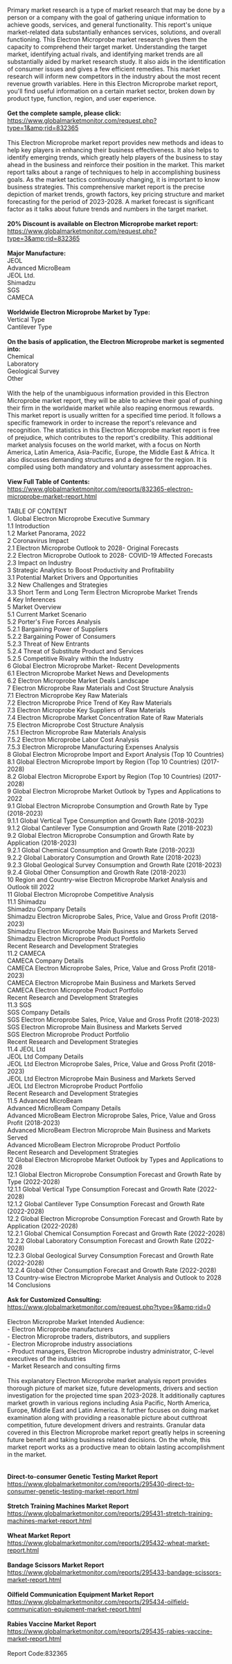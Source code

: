 Primary market research is a type of market research that may be done by a person or a company with the goal of gathering unique information to achieve goods, services, and general functionality. This report's unique market-related data substantially enhances services, solutions, and overall functioning. This Electron Microprobe market research gives them the capacity to comprehend their target market. Understanding the target market, identifying actual rivals, and identifying market trends are all substantially aided by market research study. It also aids in the identification of consumer issues and gives a few efficient remedies. This market research will inform new competitors in the industry about the most recent revenue growth variables. Here in this Electron Microprobe market report, you'll find useful information on a certain market sector, broken down by product type, function, region, and user experience.<br /><br /><strong>Get the complete sample, please click:</strong><br /><a href="https://www.globalmarketmonitor.com/request.php?type=1&amp;rid=832365">https://www.globalmarketmonitor.com/request.php?type=1&amp;rid=832365</a><br /><br />This Electron Microprobe market report provides new methods and ideas to help key players in enhancing their business effectiveness. It also helps to identify emerging trends, which greatly help players of the business to stay ahead in the business and reinforce their position in the market. This market report talks about a range of techniques to help in accomplishing business goals. As the market tactics continuously changing, it is important to know business strategies. This comprehensive market report is the precise depiction of market trends, growth factors, key pricing structure and market forecasting for the period of 2023-2028. A market forecast is significant factor as it talks about future trends and numbers in the target market. <br /><br /><strong>20% Discount is available on Electron Microprobe market report:</strong><br /><a href="https://www.globalmarketmonitor.com/request.php?type=3&amp;rid=832365">https://www.globalmarketmonitor.com/request.php?type=3&amp;rid=832365</a><br /><br /><strong>Major Manufacture:</strong><br /> JEOL <br />Advanced MicroBeam <br />JEOL Ltd. <br />Shimadzu <br />SGS <br />CAMECA <br /><br /><strong>Worldwide Electron Microprobe Market by Type:</strong><br />Vertical Type <br />Cantilever Type <br /><br /><strong>On the basis of application, the Electron Microprobe market is segmented into:</strong><br />Chemical <br />Laboratory <br />Geological Survey <br />Other <br /><br />With the help of the unambiguous information provided in this Electron Microprobe market report, they will be able to achieve their goal of pushing their firm in the worldwide market while also reaping enormous rewards. This market report is usually written for a specified time period. It follows a specific framework in order to increase the report's relevance and recognition. The statistics in this Electron Microprobe market report is free of prejudice, which contributes to the report's credibility. This additional market analysis focuses on the world market, with a focus on North America, Latin America, Asia-Pacific, Europe, the Middle East &amp; Africa. It also discusses demanding structures and a degree for the region. It is compiled using both mandatory and voluntary assessment approaches.<br /><br /><strong>View Full Table of Contents:</strong><br /><a href="https://www.globalmarketmonitor.com/reports/832365-electron-microprobe-market-report.html">https://www.globalmarketmonitor.com/reports/832365-electron-microprobe-market-report.html</a><br /><br />TABLE OF CONTENT<br />1. Global Electron Microprobe Executive Summary<br />1.1 Introduction<br />1.2 Market Panorama, 2022<br />2 Coronavirus Impact<br />2.1 Electron Microprobe Outlook to 2028- Original Forecasts<br />2.2 Electron Microprobe Outlook to 2028- COVID-19 Affected Forecasts<br />2.3 Impact on Industry<br />3 Strategic Analytics to Boost Productivity and Profitability<br />3.1 Potential Market Drivers and Opportunities<br />3.2 New Challenges and Strategies<br />3.3 Short Term and Long Term Electron Microprobe Market Trends<br />4 Key Inferences<br />5 Market Overview<br />5.1 Current Market Scenario<br />5.2 Porter's Five Forces Analysis<br />5.2.1 Bargaining Power of Suppliers<br />5.2.2 Bargaining Power of Consumers<br />5.2.3 Threat of New Entrants<br />5.2.4 Threat of Substitute Product and Services<br />5.2.5 Competitive Rivalry within the Industry<br />6 Global Electron Microprobe Market- Recent Developments<br />6.1 Electron Microprobe Market News and Developments<br />6.2 Electron Microprobe Market Deals Landscape<br />7 Electron Microprobe Raw Materials and Cost Structure Analysis<br />7.1 Electron Microprobe Key Raw Materials<br />7.2 Electron Microprobe Price Trend of Key Raw Materials<br />7.3 Electron Microprobe Key Suppliers of Raw Materials<br />7.4 Electron Microprobe Market Concentration Rate of Raw Materials<br />7.5 Electron Microprobe Cost Structure Analysis<br />7.5.1 Electron Microprobe Raw Materials Analysis<br />7.5.2 Electron Microprobe Labor Cost Analysis<br />7.5.3 Electron Microprobe Manufacturing Expenses Analysis<br />8 Global Electron Microprobe Import and Export Analysis (Top 10 Countries)<br />8.1 Global Electron Microprobe Import by Region (Top 10 Countries) (2017-2028)<br />8.2 Global Electron Microprobe Export by Region (Top 10 Countries) (2017-2028)<br />9 Global Electron Microprobe Market Outlook by Types and Applications to 2022<br />9.1 Global Electron Microprobe Consumption and Growth Rate by Type (2018-2023)<br />9.1.1 Global Vertical Type Consumption and Growth Rate (2018-2023)<br />9.1.2 Global Cantilever Type Consumption and Growth Rate (2018-2023)<br />9.2 Global Electron Microprobe Consumption and Growth Rate by Application (2018-2023)<br />9.2.1  Global Chemical Consumption and Growth Rate (2018-2023)<br />9.2.2  Global Laboratory Consumption and Growth Rate (2018-2023)<br />9.2.3  Global Geological Survey Consumption and Growth Rate (2018-2023)<br />9.2.4  Global Other Consumption and Growth Rate (2018-2023)<br />10 Region and Country-wise Electron Microprobe Market Analysis and Outlook till 2022<br />11 Global Electron Microprobe Competitive Analysis<br />11.1 Shimadzu<br />Shimadzu Company Details<br />Shimadzu Electron Microprobe Sales, Price, Value and Gross Profit (2018-2023)<br />Shimadzu Electron Microprobe Main Business and Markets Served<br />Shimadzu Electron Microprobe Product Portfolio<br />Recent Research and Development Strategies<br />11.2 CAMECA<br />CAMECA Company Details<br />CAMECA Electron Microprobe Sales, Price, Value and Gross Profit (2018-2023)<br />CAMECA Electron Microprobe Main Business and Markets Served<br />CAMECA Electron Microprobe Product Portfolio<br />Recent Research and Development Strategies<br />11.3 SGS<br />SGS Company Details<br />SGS Electron Microprobe Sales, Price, Value and Gross Profit (2018-2023)<br />SGS Electron Microprobe Main Business and Markets Served<br />SGS Electron Microprobe Product Portfolio<br />Recent Research and Development Strategies<br />11.4 JEOL Ltd<br />JEOL Ltd Company Details<br />JEOL Ltd Electron Microprobe Sales, Price, Value and Gross Profit (2018-2023)<br />JEOL Ltd Electron Microprobe Main Business and Markets Served<br />JEOL Ltd Electron Microprobe Product Portfolio<br />Recent Research and Development Strategies<br />11.5 Advanced MicroBeam<br />Advanced MicroBeam Company Details<br />Advanced MicroBeam Electron Microprobe Sales, Price, Value and Gross Profit (2018-2023)<br />Advanced MicroBeam Electron Microprobe Main Business and Markets Served<br />Advanced MicroBeam Electron Microprobe Product Portfolio<br />Recent Research and Development Strategies<br />12 Global Electron Microprobe Market Outlook by Types and Applications to 2028<br />12.1 Global Electron Microprobe Consumption Forecast and Growth Rate by Type (2022-2028)<br />12.1.1 Global Vertical Type Consumption Forecast and Growth Rate (2022-2028)<br />12.1.2 Global Cantilever Type Consumption Forecast and Growth Rate (2022-2028)<br />12.2 Global Electron Microprobe Consumption Forecast and Growth Rate by Application (2022-2028)<br />12.2.1 Global Chemical Consumption Forecast and Growth Rate (2022-2028)<br />12.2.2 Global Laboratory Consumption Forecast and Growth Rate (2022-2028)<br />12.2.3 Global Geological Survey Consumption Forecast and Growth Rate (2022-2028)<br />12.2.4 Global Other Consumption Forecast and Growth Rate (2022-2028)<br />13 Country-wise Electron Microprobe Market Analysis and Outlook to 2028<br />14 Conclusions<br /><br /><strong>Ask for Customized Consulting:</strong><br /><a href="https://www.globalmarketmonitor.com/request.php?type=9&amp;rid=0">https://www.globalmarketmonitor.com/request.php?type=9&amp;rid=0</a><br /><br />Electron Microprobe Market Intended Audience:<br />- Electron Microprobe manufacturers<br />- Electron Microprobe traders, distributors, and suppliers<br />- Electron Microprobe industry associations<br />- Product managers, Electron Microprobe industry administrator, C-level executives of the industries<br />- Market Research and consulting firms<br /><br />This explanatory Electron Microprobe market analysis report provides thorough picture of market size, future developments, drivers and section investigation for the projected time span 2023-2028. It additionally captures market growth in various regions including Asia Pacific, North America, Europe, Middle East and Latin America.  It further focuses on doing market examination along with providing a reasonable picture about cutthroat competition, future development drivers and restraints. Granular data covered in this Electron Microprobe market report greatly helps in screening future benefit and taking business related decisions. On the whole, this market report works as a productive mean to obtain lasting accomplishment in the market. <br /><br /><strong><br /></strong><strong>Direct-to-consumer Genetic Testing Market Report</strong><br /><a href="https://www.globalmarketmonitor.com/reports/295430-direct-to-consumer-genetic-testing-market-report.html">https://www.globalmarketmonitor.com/reports/295430-direct-to-consumer-genetic-testing-market-report.html</a><br /><br /><strong>Stretch Training Machines Market Report</strong><br /><a href="https://www.globalmarketmonitor.com/reports/295431-stretch-training-machines-market-report.html">https://www.globalmarketmonitor.com/reports/295431-stretch-training-machines-market-report.html</a><br /><br /><strong>Wheat Market Report</strong><br /><a href="https://www.globalmarketmonitor.com/reports/295432-wheat-market-report.html">https://www.globalmarketmonitor.com/reports/295432-wheat-market-report.html</a><br /><br /><strong>Bandage Scissors Market Report</strong><br /><a href="https://www.globalmarketmonitor.com/reports/295433-bandage-scissors-market-report.html">https://www.globalmarketmonitor.com/reports/295433-bandage-scissors-market-report.html</a><br /><br /><strong>Oilfield Communication Equipment Market Report</strong><br /><a href="https://www.globalmarketmonitor.com/reports/295434-oilfield-communication-equipment-market-report.html">https://www.globalmarketmonitor.com/reports/295434-oilfield-communication-equipment-market-report.html</a><br /><br /><strong>Rabies Vaccine Market Report</strong><br /><a href="https://www.globalmarketmonitor.com/reports/295435-rabies-vaccine-market-report.html">https://www.globalmarketmonitor.com/reports/295435-rabies-vaccine-market-report.html</a><br /><br />Report Code:832365</p>
